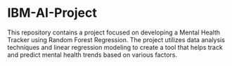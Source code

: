 # IBM-AI-Project
This repository contains a project focused on developing a Mental Health Tracker using Random Forest Regression. The project utilizes data analysis techniques and linear regression modeling to create a tool that helps track and predict mental health trends based on various factors.
